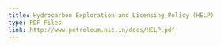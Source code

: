 ```yaml
---
title: Hydrocarbon Exploration and Licensing Policy (HELP)
type: PDF Files
link: http://www.petroleum.nic.in/docs/HELP.pdf
---
```



